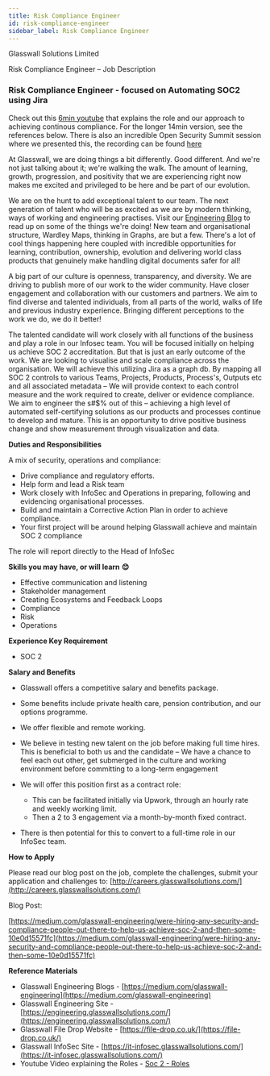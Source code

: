 ```yaml
---
title: Risk Compliance Engineer
id: risk-compliance-engineer
sidebar_label: Risk Compliance Engineer
---
```


Glasswall Solutions Limited

Risk Compliance Engineer – Job Description

### Risk Compliance Engineer - focused on Automating SOC2 using Jira  
  
  
Check out this [6min youtube](https://www.youtube.com/watch?v=hfeKvC93BGg&feature=youtu.be) that explains the role and our approach to achieving continous compliance.  For the longer 14min version, see the references below.
There is also an incredible Open Security Summit session where we presented this, the recording can be found [here](https://open-security-summit.org/sessions/2021/mini-summits/jan/governance/automating-soc2-using-jira/)  

At Glasswall, we are doing things a bit differently. Good different. And we&#39;re not just talking about it; we&#39;re walking the walk. The amount of learning, growth, progression, and positivity that we are experiencing right now makes me excited and privileged to be here and be part of our evolution.

We are on the hunt to add exceptional talent to our team. The next generation of talent who will be as excited as we are by modern thinking, ways of working and engineering practises. Visit our [Engineering Blog](https://medium.com/glasswall-engineering) to read up on some of the things we&#39;re doing! New team and organisational structure, Wardley Maps, thinking in Graphs, are but a few. There&#39;s a lot of cool things happening here coupled with incredible opportunities for learning, contribution, ownership, evolution and delivering world class products that genuinely make handling digital documents safer for all!

A big part of our culture is openness, transparency, and diversity. We are driving to publish more of our work to the wider community. Have closer engagement and collaboration with our customers and partners. We aim to find diverse and talented individuals, from all parts of the world, walks of life and previous industry experience. Bringing different perceptions to the work we do, we do it better!

The talented candidate will work closely with all functions of the business and play a role in our Infosec team. You will be focused initially on helping us achieve SOC 2 accreditation. But that is just an early outcome of the work. We are looking to visualise and scale compliance across the organisation. We will achieve this utilizing Jira as a graph db. By mapping all SOC 2 controls to various Teams, Projects, Products, Process&#39;s, Outputs etc and all associated metadata – We will provide context to each control measure and the work required to create, deliver or evidence compliance. We aim to engineer the s#$% out of this – achieving a high level of automated self-certifying solutions as our products and processes continue to develop and mature. This is an opportunity to drive positive business change and show measurement through visualization and data.

**Duties and Responsibilities**

A mix of security, operations and compliance:

- Drive compliance and regulatory efforts.
- Help form and lead a Risk team
- Work closely with InfoSec and Operations in preparing, following and evidencing organisational processes.
- Build and maintain a Corrective Action Plan in order to achieve compliance.
- Your first project will be around helping Glasswall achieve and maintain SOC 2 compliance

The role will report directly to the Head of InfoSec

**Skills you may have, or will learn**  **😊**

- Effective communication and listening
- Stakeholder management
- Creating Ecosystems and Feedback Loops
- Compliance
- Risk
- Operations

**Experience Key Requirement**

- SOC 2

**Salary and Benefits**

- Glasswall offers a competitive salary and benefits package.
- Some benefits include private health care, pension contribution, and our options programme.
- We offer flexible and remote working.

- We believe in testing new talent on the job before making full time hires. This is beneficial to both us and the candidate – We have a chance to feel each out other, get submerged in the culture and working environment before committing to a long-term engagement
- We will offer this position first as a contract role:
  - This can be facilitated initially via Upwork, through an hourly rate and weekly working limit.
  - Then a 2 to 3 engagement via a month-by-month fixed contract.
- There is then potential for this to convert to a full-time role in our InfoSec team.

**How to Apply**

Please read our blog post on the job, complete the challenges, submit your application and challenges to: [http://careers.glasswallsolutions.com/](http://careers.glasswallsolutions.com/)  

Blog Post:

[https://medium.com/glasswall-engineering/were-hiring-any-security-and-compliance-people-out-there-to-help-us-achieve-soc-2-and-then-some-10e0d15571fc](https://medium.com/glasswall-engineering/were-hiring-any-security-and-compliance-people-out-there-to-help-us-achieve-soc-2-and-then-some-10e0d15571fc)

**Reference Materials**

- Glasswall Engineering Blogs - [https://medium.com/glasswall-engineering](https://medium.com/glasswall-engineering)
- Glasswall Engineering Site - [https://engineering.glasswallsolutions.com/](https://engineering.glasswallsolutions.com/)
- Glasswall File Drop Website - [https://file-drop.co.uk/](https://file-drop.co.uk/)
- Glasswall InfoSec Site - [https://it-infosec.glasswallsolutions.com/](https://it-infosec.glasswallsolutions.com/)
- Youtube Video explaining the Roles - [Soc 2 - Roles](https://www.youtube.com/watch?v=1QUpEtI9fQg&feature=youtu.be)

